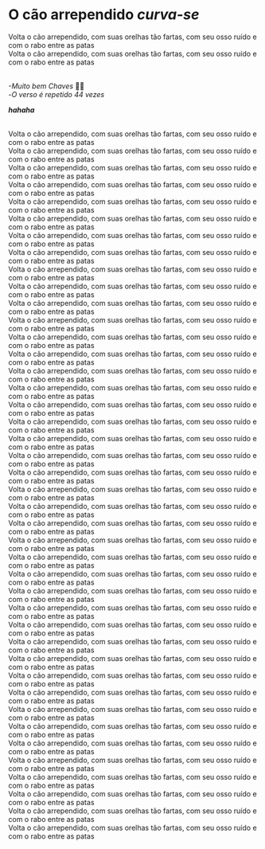 # O cão arrependido *curva-se*

Volta o cão arrependido, com suas orelhas tão fartas, com seu osso ruído e com o rabo entre as patas
<br>Volta o cão arrependido, com suas orelhas tão fartas, com seu osso ruído e com o rabo entre as patas

<br>*-Muito bem Chaves* 👏👏
<br>-*O verso é repetido 44 vezes*

***hahaha***

<br>Volta o cão arrependido, com suas orelhas tão fartas, com seu osso ruído e com o rabo entre as patas
<br>Volta o cão arrependido, com suas orelhas tão fartas, com seu osso ruído e com o rabo entre as patas
<br>Volta o cão arrependido, com suas orelhas tão fartas, com seu osso ruído e com o rabo entre as patas
<br>Volta o cão arrependido, com suas orelhas tão fartas, com seu osso ruído e com o rabo entre as patas
<br>Volta o cão arrependido, com suas orelhas tão fartas, com seu osso ruído e com o rabo entre as patas
<br>Volta o cão arrependido, com suas orelhas tão fartas, com seu osso ruído e com o rabo entre as patas
<br>Volta o cão arrependido, com suas orelhas tão fartas, com seu osso ruído e com o rabo entre as patas
<br>Volta o cão arrependido, com suas orelhas tão fartas, com seu osso ruído e com o rabo entre as patas
<br>Volta o cão arrependido, com suas orelhas tão fartas, com seu osso ruído e com o rabo entre as patas
<br>Volta o cão arrependido, com suas orelhas tão fartas, com seu osso ruído e com o rabo entre as patas
<br>Volta o cão arrependido, com suas orelhas tão fartas, com seu osso ruído e com o rabo entre as patas
<br>Volta o cão arrependido, com suas orelhas tão fartas, com seu osso ruído e com o rabo entre as patas
<br>Volta o cão arrependido, com suas orelhas tão fartas, com seu osso ruído e com o rabo entre as patas
<br>Volta o cão arrependido, com suas orelhas tão fartas, com seu osso ruído e com o rabo entre as patas
<br>Volta o cão arrependido, com suas orelhas tão fartas, com seu osso ruído e com o rabo entre as patas
<br>Volta o cão arrependido, com suas orelhas tão fartas, com seu osso ruído e com o rabo entre as patas
<br>Volta o cão arrependido, com suas orelhas tão fartas, com seu osso ruído e com o rabo entre as patas
<br>Volta o cão arrependido, com suas orelhas tão fartas, com seu osso ruído e com o rabo entre as patas
<br>Volta o cão arrependido, com suas orelhas tão fartas, com seu osso ruído e com o rabo entre as patas
<br>Volta o cão arrependido, com suas orelhas tão fartas, com seu osso ruído e com o rabo entre as patas
<br>Volta o cão arrependido, com suas orelhas tão fartas, com seu osso ruído e com o rabo entre as patas
<br>Volta o cão arrependido, com suas orelhas tão fartas, com seu osso ruído e com o rabo entre as patas
<br>Volta o cão arrependido, com suas orelhas tão fartas, com seu osso ruído e com o rabo entre as patas
<br>Volta o cão arrependido, com suas orelhas tão fartas, com seu osso ruído e com o rabo entre as patas
<br>Volta o cão arrependido, com suas orelhas tão fartas, com seu osso ruído e com o rabo entre as patas
<br>Volta o cão arrependido, com suas orelhas tão fartas, com seu osso ruído e com o rabo entre as patas
<br>Volta o cão arrependido, com suas orelhas tão fartas, com seu osso ruído e com o rabo entre as patas
<br>Volta o cão arrependido, com suas orelhas tão fartas, com seu osso ruído e com o rabo entre as patas
<br>Volta o cão arrependido, com suas orelhas tão fartas, com seu osso ruído e com o rabo entre as patas
<br>Volta o cão arrependido, com suas orelhas tão fartas, com seu osso ruído e com o rabo entre as patas
<br>Volta o cão arrependido, com suas orelhas tão fartas, com seu osso ruído e com o rabo entre as patas
<br>Volta o cão arrependido, com suas orelhas tão fartas, com seu osso ruído e com o rabo entre as patas
<br>Volta o cão arrependido, com suas orelhas tão fartas, com seu osso ruído e com o rabo entre as patas
<br>Volta o cão arrependido, com suas orelhas tão fartas, com seu osso ruído e com o rabo entre as patas
<br>Volta o cão arrependido, com suas orelhas tão fartas, com seu osso ruído e com o rabo entre as patas
<br>Volta o cão arrependido, com suas orelhas tão fartas, com seu osso ruído e com o rabo entre as patas
<br>Volta o cão arrependido, com suas orelhas tão fartas, com seu osso ruído e com o rabo entre as patas
<br>Volta o cão arrependido, com suas orelhas tão fartas, com seu osso ruído e com o rabo entre as patas
<br>Volta o cão arrependido, com suas orelhas tão fartas, com seu osso ruído e com o rabo entre as patas
<br>Volta o cão arrependido, com suas orelhas tão fartas, com seu osso ruído e com o rabo entre as patas
<br>Volta o cão arrependido, com suas orelhas tão fartas, com seu osso ruído e com o rabo entre as patas
<br>Volta o cão arrependido, com suas orelhas tão fartas, com seu osso ruído e com o rabo entre as patas
